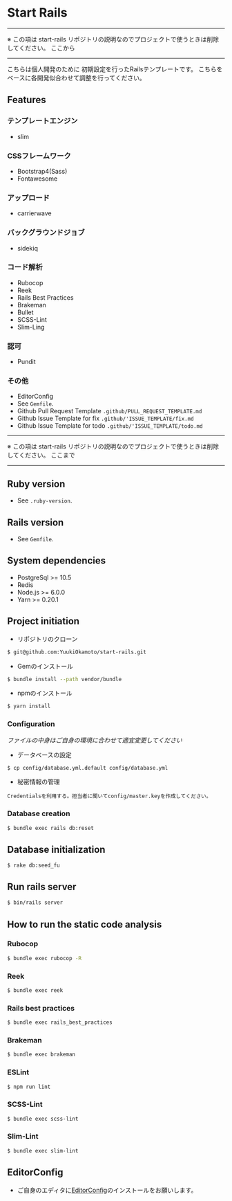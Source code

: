 # Start Rails

---

※ この項は start-rails リポジトリの説明なのでプロジェクトで使うときは削除してください。 ここから

---

こちらは個人開発のために
初期設定を行ったRailsテンプレートです。
こちらをベースに各開発似合わせて調整を行ってください。

## Features

### テンプレートエンジン

- slim

### CSSフレームワーク

- Bootstrap4(Sass)
- Fontawesome

### アップロード

- carrierwave

### バックグラウンドジョブ

- sidekiq

### コード解析

- Rubocop
- Reek
- Rails Best Practices
- Brakeman
- Bullet
- SCSS-Lint
- Slim-Ling

### 認可

- Pundit

### その他

- EditorConfig
- See `Gemfile`.
- Github Pull Request Template `.github/PULL_REQUEST_TEMPLATE.md`
- Github Issue Template for fix `.github/'ISSUE_TEMPLATE/fix.md`
- Github Issue Template for todo `.github/'ISSUE_TEMPLATE/todo.md`

---

※ この項は start-rails リポジトリの説明なのでプロジェクトで使うときは削除してください。 ここまで

---

## Ruby version

- See `.ruby-version`.

## Rails version

- See `Gemfile`.

## System dependencies

- PostgreSql >= 10.5
- Redis
- Node.js >= 6.0.0
- Yarn >= 0.20.1

## Project initiation

- リポジトリのクローン

```bash
$ git@github.com:YuukiOkamoto/start-rails.git
```

- Gemのインストール

```bash
$ bundle install --path vendor/bundle
```

- npmのインストール

```bash
$ yarn install
```

### Configuration

*ファイルの中身はご自身の環境に合わせて適宜変更してください*

- データベースの設定

```bash
$ cp config/database.yml.default config/database.yml
```

- 秘密情報の管理

```
Credentialsを利用する。担当者に聞いてconfig/master.keyを作成してください。
```

### Database creation

```bash
$ bundle exec rails db:reset
```

## Database initialization
```
$ rake db:seed_fu
```

## Run rails server

```bash
$ bin/rails server
```

## How to run the static code analysis

### Rubocop

```bash
$ bundle exec rubocop -R
```

### Reek

```bash
$ bundle exec reek
```

### Rails best practices

```bash
$ bundle exec rails_best_practices
```

### Brakeman

```bash
$ bundle exec brakeman
```

### ESLint

```bash
$ npm run lint
```

### SCSS-Lint

```bash
$ bundle exec scss-lint
```

### Slim-Lint

```bash
$ bundle exec slim-lint
```

## EditorConfig

-  ご自身のエディタに[EditorConfig](http://editorconfig.org/)のインストールをお願いします。
